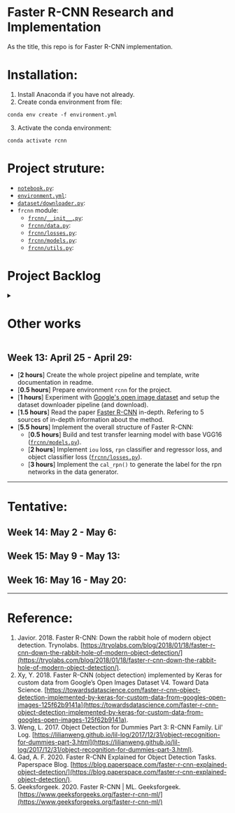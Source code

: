 
# Faster R-CNN Research and Implementation

As the title, this repo is for Faster R-CNN implementation.

# Installation:
1. Install Anaconda if you have not already.
2. Create conda environment from file:
  ```
  conda env create -f environment.yml
  ```
3. Activate the conda environment:
  ```
  conda activate rcnn
  ```

# Project struture:
* [`notebook.py`](./notebook.py): 
* [`environment.yml`](./environment.yml): 
* [`dataset/downloader.py`](./dataset/downloader.py): 
* `frcnn` module:
  * [`frcnn/__init__.py`](./frcnn/__init__.py): 
  * [`frcnn/data.py`](./frcnn/data.py): 
  * [`frcnn/losses.py`](./frcnn/losses.py): 
  * [`frcnn/models.py`](./frcnn/models.py): 
  * [`frcnn/utils.py`](./frcnn/utils.py): 


# Project Backlog

<details>
  <summary> <h1>Other works</h1> </summary>
  
  ## Week 1: Feb 1 - Feb 5: [Chest X-ray project week 1](https://github.com/rxng8/Chest-Xray-Abnormalities-Detection#week-1-feb-1---feb-5)

  ## Week 2: Feb 8 - Feb 12: [Chest X-ray project week 2](https://github.com/rxng8/Chest-Xray-Abnormalities-Detection#week-2-feb-8---feb-12)

  ## Week 3: Feb 15 - Feb 19: [Chest X-ray project week 3](https://github.com/rxng8/Chest-Xray-Abnormalities-Detection#week-3-feb-15---feb-19)

  ## Week 4: Feb 22 - Feb 26: [Chest X-ray project week 4](https://github.com/rxng8/Chest-Xray-Abnormalities-Detection#week-4-feb-22---feb-26)

  ## Week 5: March 1 - March 5: [Chest X-ray project week 5](https://github.com/rxng8/Chest-Xray-Abnormalities-Detection#week-5-march-1---march-5)

  ## Week 6: March 8 - March 12: [Chest X-ray project week 6](https://github.com/rxng8/Chest-Xray-Abnormalities-Detection#week-6-march-8---march-12)

  ## Week 7: March 15 - March 19: [Chest X-ray project week 7](https://github.com/rxng8/Chest-Xray-Abnormalities-Detection#week-7-march-15---march-19)

  ## Week 8: March 22 - March 26: [Chest X-ray project week 8](https://github.com/rxng8/Chest-Xray-Abnormalities-Detection#week-8-march-22---march-26)

  ## Week 9: March 29 - April 2: [Shopee project week 9](https://github.com/rxng8/ShopeeKaggle#week-9-march-29---april-2)

  ## Week 10: April 5 - April 9: [Shopee project week 10](https://github.com/rxng8/ShopeeKaggle#week-10-april-5---april-9)

  ## Week 11: April 12 - April 15: [Shopee project week 11](https://github.com/rxng8/ShopeeKaggle#week-11-april-12---april-15)

  ## Week 12: April 18 - April 22: [Shopee project week 12](https://github.com/rxng8/ShopeeKaggle#week-12-april-18---april-22)

</details>

## Week 13: April 25 - April 29:
* [**2 hours**] Create the whole project pipeline and template, write documentation in readme.
* [**0.5 hours**] Prepare environment `rcnn` for the project.
* [**1 hours**] Experiment with [Google's open image dataset](https://storage.googleapis.com/openimages/web/download.html) and setup the dataset downloader pipeline (and download).
* [**1.5 hours**] Read the paper [Faster R-CNN](https://arxiv.org/abs/1506.01497) in-depth. Refering to 5 sources of in-depth information about the method.
* [**5.5 hours**] Implement the overall structure of Faster R-CNN:
  * [**0.5 hours**] Build and test transfer learning model with base VGG16 ([`frcnn/models.py`](./frcnn/models.py)).
  * [**2 hours**] Implement `iou` loss, `rpn` classifier and regressor loss, and object classifier loss ([`frcnn/losses.py`](./frcnn/losses.py)).
  * [**3 hours**] Implement the `cal_rpn()` to generate the label for the rpn networks in the data generator.

---------------

# Tentative:

## Week 14: May 2 - May 6:

## Week 15: May 9 - May 13:

## Week 16: May 16 - May 20:

-----------------


# Reference:
1. Javior. 2018. Faster R-CNN: Down the rabbit hole of modern object detection. Trynolabs. [https://tryolabs.com/blog/2018/01/18/faster-r-cnn-down-the-rabbit-hole-of-modern-object-detection/](https://tryolabs.com/blog/2018/01/18/faster-r-cnn-down-the-rabbit-hole-of-modern-object-detection/).
2. Xy, Y. 2018. Faster R-CNN (object detection) implemented by Keras for custom data from Google’s Open Images Dataset V4. Toward Data Science. [https://towardsdatascience.com/faster-r-cnn-object-detection-implemented-by-keras-for-custom-data-from-googles-open-images-125f62b9141a](https://towardsdatascience.com/faster-r-cnn-object-detection-implemented-by-keras-for-custom-data-from-googles-open-images-125f62b9141a).
3. Weng, L. 2017. Object Detection for Dummies Part 3: R-CNN Family. Lil' Log. [https://lilianweng.github.io/lil-log/2017/12/31/object-recognition-for-dummies-part-3.html](https://lilianweng.github.io/lil-log/2017/12/31/object-recognition-for-dummies-part-3.html).
4. Gad, A. F. 2020. Faster R-CNN Explained for Object Detection Tasks. Paperspace Blog. [https://blog.paperspace.com/faster-r-cnn-explained-object-detection/](https://blog.paperspace.com/faster-r-cnn-explained-object-detection/).
5. Geeksforgeek. 2020. Faster R-CNN | ML. Geeksforgeek. [https://www.geeksforgeeks.org/faster-r-cnn-ml/](https://www.geeksforgeeks.org/faster-r-cnn-ml/)
